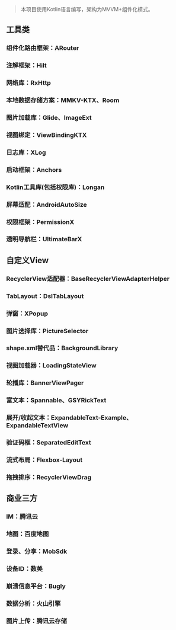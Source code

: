 > 本项目使用Kotlin语言编写，架构为MVVM+组件化模式。
## 工具类  
### 组件化路由框架：ARouter  
### 注解框架：Hilt  
### 网络库：RxHttp  
### 本地数据存储方案：MMKV-KTX、Room  
### 图片加载库：Glide、ImageExt  
### 视图绑定：ViewBindingKTX  
### 日志库：XLog  
### 启动框架：Anchors  
### Kotlin工具库(包括权限库)：Longan  
### 屏幕适配：AndroidAutoSize  
### 权限框架：PermissionX  
### 透明导航栏：UltimateBarX  
## 自定义View  
### RecyclerView适配器：BaseRecyclerViewAdapterHelper  
### TabLayout：DslTabLayout  
### 弹窗：XPopup  
### 图片选择库：PictureSelector  
### shape.xml替代品：BackgroundLibrary  
### 视图加载器：LoadingStateView  
### 轮播库：BannerViewPager  
### 富文本：Spannable、GSYRickText  
### 展开/收起文本：ExpandableText-Example、ExpandableTextView  
### 验证码框：SeparatedEditText  
### 流式布局：Flexbox-Layout  
### 拖拽排序：RecyclerViewDrag  
## 商业三方  
### IM：腾讯云  
### 地图：百度地图  
### 登录、分享：MobSdk  
### 设备ID：数美  
### 崩溃信息平台：Bugly  
### 数据分析：火山引擎  
### 图片上传：腾讯云存储  
